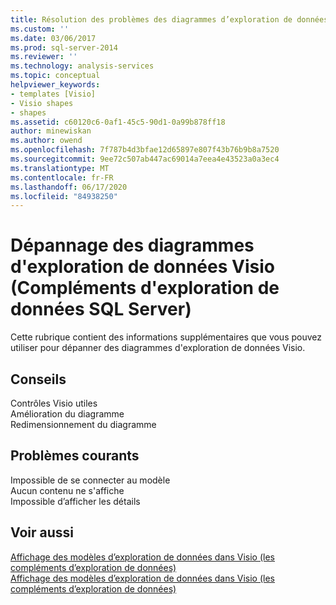 ```yaml
---
title: Résolution des problèmes des diagrammes d’exploration de données Visio (compléments d’exploration de données SQL Server) | Microsoft Docs
ms.custom: ''
ms.date: 03/06/2017
ms.prod: sql-server-2014
ms.reviewer: ''
ms.technology: analysis-services
ms.topic: conceptual
helpviewer_keywords:
- templates [Visio]
- Visio shapes
- shapes
ms.assetid: c60120c6-0af1-45c5-90d1-0a99b878ff18
author: minewiskan
ms.author: owend
ms.openlocfilehash: 7f787b4d3bfae12d65897e807f43b76b9b8a7520
ms.sourcegitcommit: 9ee72c507ab447ac69014a7eea4e43523a0a3ec4
ms.translationtype: MT
ms.contentlocale: fr-FR
ms.lasthandoff: 06/17/2020
ms.locfileid: "84938250"
---
```

# <a name="troubleshooting-visio-data-mining-diagrams-sql-server-data-mining-add-ins"></a>Dépannage des diagrammes d'exploration de données Visio (Compléments d'exploration de données SQL Server)
  Cette rubrique contient des informations supplémentaires que vous pouvez utiliser pour dépanner des diagrammes d'exploration de données Visio.  
  
## <a name="tips"></a>Conseils  
 Contrôles Visio utiles  
  Amélioration du diagramme  
  Redimensionnement du diagramme  
  
## <a name="common-issues"></a>Problèmes courants  
 Impossible de se connecter au modèle  
  Aucun contenu ne s'affiche  
  Impossible d’afficher les détails  
  
## <a name="see-also"></a>Voir aussi  
 [Affichage des modèles d’exploration de données dans Visio &#40;les compléments d’exploration de données&#41;](viewing-data-mining-models-in-visio-data-mining-add-ins.md)   
 [Affichage des modèles d’exploration de données dans Visio &#40;les compléments d’exploration de données&#41;](viewing-data-mining-models-in-visio-data-mining-add-ins.md)  
  
  
